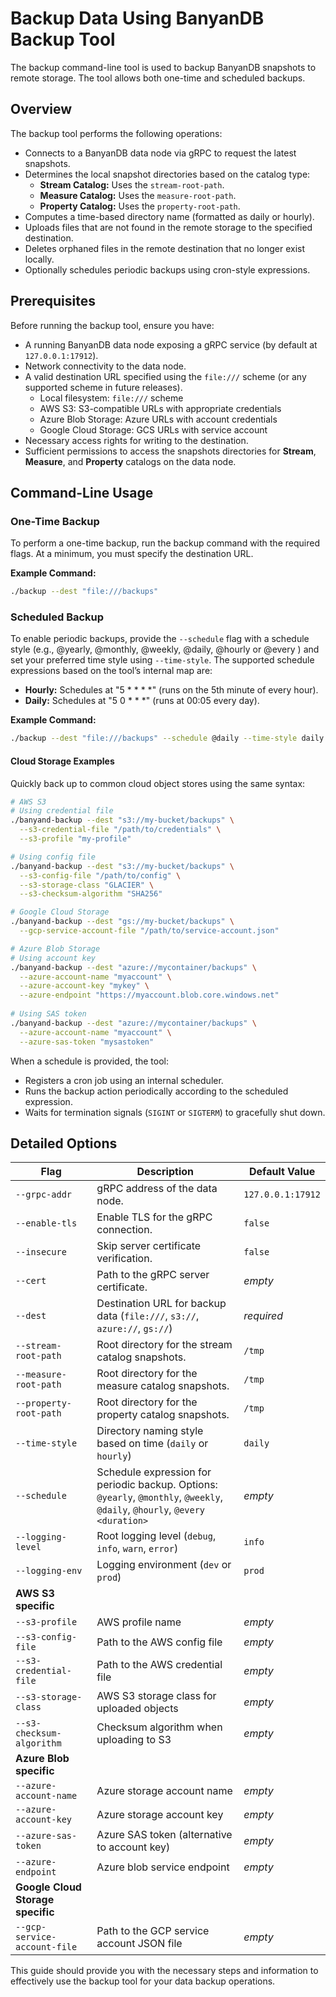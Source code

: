# Backup Data Using BanyanDB Backup Tool

The backup command-line tool is used to backup BanyanDB snapshots to remote storage. The tool allows both one-time and scheduled backups.

## Overview

The backup tool performs the following operations:

- Connects to a BanyanDB data node via gRPC to request the latest snapshots.
- Determines the local snapshot directories based on the catalog type:
  - **Stream Catalog:** Uses the `stream-root-path`.
  - **Measure Catalog:** Uses the `measure-root-path`.
  - **Property Catalog:** Uses the `property-root-path`.
- Computes a time-based directory name (formatted as daily or hourly).
- Uploads files that are not found in the remote storage to the specified destination.
- Deletes orphaned files in the remote destination that no longer exist locally.
- Optionally schedules periodic backups using cron-style expressions.

## Prerequisites

Before running the backup tool, ensure you have:

- A running BanyanDB data node exposing a gRPC service (by default at `127.0.0.1:17912`).
- Network connectivity to the data node.
- A valid destination URL specified using the `file:///` scheme (or any supported scheme in future releases).
  - Local filesystem: `file:///` scheme
  - AWS S3: S3-compatible URLs with appropriate credentials
  - Azure Blob Storage: Azure URLs with account credentials
  - Google Cloud Storage: GCS URLs with service account
- Necessary access rights for writing to the destination.
- Sufficient permissions to access the snapshots directories for **Stream**, **Measure**, and **Property** catalogs on the data node.

## Command-Line Usage

### One-Time Backup

To perform a one-time backup, run the backup command with the required flags. At a minimum, you must specify the destination URL.

**Example Command:**
```bash
./backup --dest "file:///backups"
```

### Scheduled Backup

To enable periodic backups, provide the `--schedule` flag with a schedule style (e.g., @yearly, @monthly, @weekly, @daily, @hourly or @every <duration>) and set your preferred time style using `--time-style`. The supported schedule expressions based on the tool’s internal map are:

- **Hourly:** Schedules at "5 * * * *" (runs on the 5th minute of every hour).
- **Daily:** Schedules at "5 0 * * *" (runs at 00:05 every day).

**Example Command:**

```bash
./backup --dest "file:///backups" --schedule @daily --time-style daily
```

#### Cloud Storage Examples

Quickly back up to common cloud object stores using the same syntax:

```bash
# AWS S3
# Using credential file
./banyand-backup --dest "s3://my-bucket/backups" \
  --s3-credential-file "/path/to/credentials" \
  --s3-profile "my-profile"

# Using config file
./banyand-backup --dest "s3://my-bucket/backups" \
  --s3-config-file "/path/to/config" \
  --s3-storage-class "GLACIER" \
  --s3-checksum-algorithm "SHA256"

# Google Cloud Storage
./banyand-backup --dest "gs://my-bucket/backups" \
  --gcp-service-account-file "/path/to/service-account.json"

# Azure Blob Storage
# Using account key
./banyand-backup --dest "azure://mycontainer/backups" \
  --azure-account-name "myaccount" \
  --azure-account-key "mykey" \
  --azure-endpoint "https://myaccount.blob.core.windows.net"
  
# Using SAS token
./banyand-backup --dest "azure://mycontainer/backups" \
  --azure-account-name "myaccount" \
  --azure-sas-token "mysastoken"
```

When a schedule is provided, the tool:

- Registers a cron job using an internal scheduler.
- Runs the backup action periodically according to the scheduled expression.
- Waits for termination signals (`SIGINT` or `SIGTERM`) to gracefully shut down.

## Detailed Options

| Flag                | Description                                                                               | Default Value         |
| ------------------- | ----------------------------------------------------------------------------------------- | --------------------- |
| `--grpc-addr`       | gRPC address of the data node.                                                          | `127.0.0.1:17912`     |
| `--enable-tls`      | Enable TLS for the gRPC connection.                                                     | `false`               |
| `--insecure`        | Skip server certificate verification.                                                   | `false`               |
| `--cert`            | Path to the gRPC server certificate.                                                    | _empty_               |
| `--dest`            | Destination URL for backup data (`file:///`, `s3://`, `azure://`, `gs://`)            | _required_            |
| `--stream-root-path`| Root directory for the stream catalog snapshots.                                        | `/tmp`                |
| `--measure-root-path`| Root directory for the measure catalog snapshots.                                      | `/tmp`                |
| `--property-root-path`| Root directory for the property catalog snapshots.                                     | `/tmp`                |
| `--time-style`      | Directory naming style based on time (`daily` or `hourly`)                               | `daily`               |
| `--schedule`        | Schedule expression for periodic backup. Options: `@yearly`, `@monthly`, `@weekly`, `@daily`, `@hourly`, `@every <duration>` | _empty_               |
| `--logging-level`   | Root logging level (`debug`, `info`, `warn`, `error`)                                   | `info`                |
| `--logging-env`     | Logging environment (`dev` or `prod`)                                                   | `prod`                |
| **AWS S3 specific** |  |  |
| `--s3-profile`      | AWS profile name                                                                        | _empty_               |
| `--s3-config-file`  | Path to the AWS config file                                                            | _empty_               |
| `--s3-credential-file`| Path to the AWS credential file                                                      | _empty_               |
| `--s3-storage-class`| AWS S3 storage class for uploaded objects                                              | _empty_               |
| `--s3-checksum-algorithm`| Checksum algorithm when uploading to S3                                           | _empty_               |
| **Azure Blob specific** |  |  |
| `--azure-account-name`| Azure storage account name                                                           | _empty_               |
| `--azure-account-key`| Azure storage account key                                                            | _empty_               |
| `--azure-sas-token`  | Azure SAS token (alternative to account key)                                         | _empty_               |
| `--azure-endpoint`   | Azure blob service endpoint                                                          | _empty_               |
| **Google Cloud Storage specific** |  |  |
| `--gcp-service-account-file`| Path to the GCP service account JSON file                                      | _empty_               |

This guide should provide you with the necessary steps and information to effectively use the backup tool for your data backup operations.
